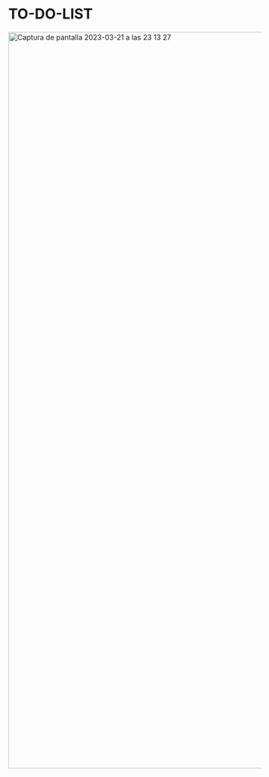 # TO-DO-LIST
<img width="1465" alt="Captura de pantalla 2023-03-21 a las 23 13 27" src="https://user-images.githubusercontent.com/116883797/226754777-802ede7a-450f-45e3-b9ad-eb0b06597970.png">
